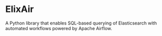 # ElixAir
A Python library that enables SQL-based querying of Elasticsearch with automated workflows powered by Apache Airflow.
